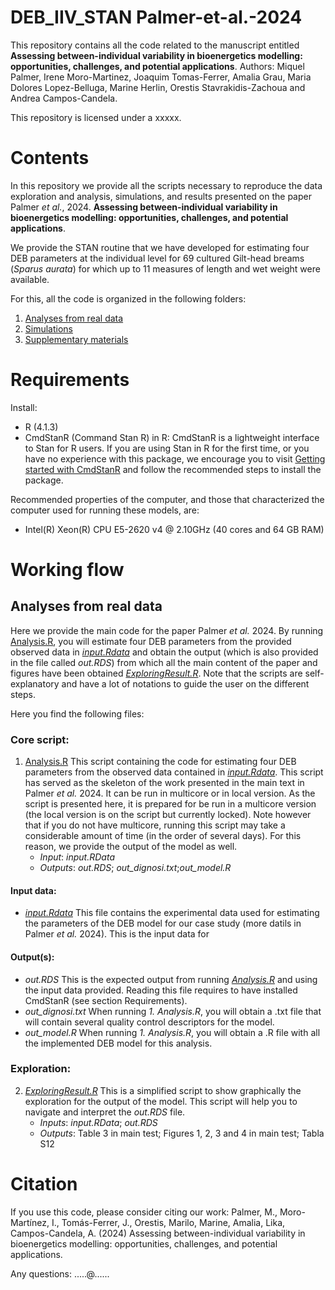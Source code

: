 # DEB_IIV_STAN  Palmer-et-al.-2024

This repository contains all the code related to the manuscript entitled **Assessing between-individual variability in bioenergetics modelling: opportunities, challenges, and potential applications**. 
Authors: Miquel Palmer, Irene Moro-Martinez, Joaquim Tomas-Ferrer, Amalia Grau, Maria Dolores Lopez-Belluga, Marine Herlin, Orestis Stavrakidis-Zachoua and Andrea Campos-Candela.

This repository is licensed under a xxxxx. 

# Contents
In this repository we provide all the scripts necessary to reproduce the data exploration and analysis, simulations, and results presented on the paper Palmer _et al._, 2024. **Assessing between-individual variability in bioenergetics modelling: opportunities, challenges, and potential applications**.

We provide the STAN routine that we have developed for estimating four DEB parameters at the individual level for 69 cultured Gilt-head breams (_Sparus aurata_) for which up to 11 measures of length and wet weight were available. 

For this, all the code is organized in the following folders: 
1. [Analyses from real data](./1_REALDATA)
2. [Simulations](./2_SIMULATIONS)
3. [Supplementary materials](./3_SUPPLEMENTARY_MATERIALS)
 
# Requirements
Install: 
- R (4.1.3)
- CmdStanR (Command Stan R) in R: CmdStanR is a lightweight interface to Stan for R users. If you are using Stan in R for the first time, or you have no experience with this package, we encourage you to visit [Getting started with CmdStanR]( https://mc-stan.org/cmdstanr/articles/cmdstanr.html)  and follow the recommended steps to install the package.

Recommended properties of the computer, and those that characterized the computer used for running these models, are: 
- Intel(R) Xeon(R)  CPU E5-2620 v4 @ 2.10GHz (40 cores and 64 GB RAM)

# Working flow

## Analyses from real data
Here we provide the main code for the paper Palmer _et al._ 2024. By running [Analysis.R](./REALDATA/Analysis.R), you will estimate four DEB parameters from the provided observed data in [_input.Rdata_](./REALDATA/input.Rdata) and obtain the output (which is also provided in the file called _out.RDS_) from which all the main content of the paper and figures have been obtained [_ExploringResult.R_](./REALDATA/ExploringResult.R). Note that the scripts are self-explanatory and have a lot of notations to guide the user on the different steps. 

Here you find the following files: 

### Core script: 
1. [Analysis.R](./REALDATA/Analysis.R) This script containing the code for estimating four DEB parameters from the observed data contained in [_input.Rdata_](./REALDATA/input.Rdata). This script has served as the skeleton of the work presented in the main text in Palmer _et al._ 2024. It can be run in multicore or in local version. As the script is presented here, it is prepared for be run in a multicore version (the  local version is on the script but currently locked). Note however that if you do not have multicore, running this script may take a considerable amount of time (in the order of several days). For this reason, we provide the output of the model as well.
   - *Input*: _input.RData_
   - *Outputs*: _out.RDS_; _out_dignosi.txt_;_out_model.R_

 #### Input data: 
- [_input.Rdata_](./REALDATA/input.Rdata) This file contains the experimental data used for estimating the parameters of the DEB model for our case study (more datils in Palmer _et al._ 2024). This is the input data for
  
 #### Output(s): 
- _out.RDS_ This is the expected output from running _[Analysis.R](./REALDATA/Analysis.R)_ and using the input data provided. Reading this file requires to have installed CmdStanR (see section Requirements).
- _out_dignosi.txt_ When running _1._ _Analysis.R_, you will obtain a .txt file that will contain several quality control descriptors for the model. 
- _out_model.R_ When running _1._ _Analysis.R_, you will obtain a .R file with all the implemented DEB model for this analysis.
  
### Exploration: 
2. [_ExploringResult.R_](./REALDATA/ExploringResult.R) This is a simplified script to show graphically the exploration for the output of the model. This script will help you to navigate and interpret the _out.RDS_ file. 
   - *Inputs*: _input.RData_; _out.RDS_
   - *Outputs*: Table 3 in main test; Figures 1, 2, 3 and 4 in main test; Tabla S12 

# Citation
If you use this code, please consider citing our work:
Palmer, M., Moro-Martínez, I., Tomás-Ferrer, J., Orestis, Marilo, Marine, Amalia, Lika, Campos-Candela, A. (2024) Assessing between-individual variability in bioenergetics modelling: opportunities, challenges, and potential applications.


Any questions: .....@......
